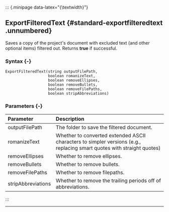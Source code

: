 ::: {.minipage data-latex="{\textwidth}"}
## ExportFilteredText {#standard-exportfilteredtext .unnumbered}

Saves a copy of the project's document with excluded text (and other optional items) filtered out. Returns **true** if successful.

### Syntax {-}

```{sql}
ExportFilteredText(string outputFilePath,
                   boolean romanizeText,
                   boolean removeEllipses,
                   boolean removeBullets,
                   boolean removeFilePaths,
                   boolean stripAbbreviations)
```

### Parameters {-}

**Parameter** | **Description**
| :-- | :-- |
outputFilePath | The folder to save the filtered document.
romanizeText | Whether to converted extended ASCII characters to simpler versions (e.g., replacing smart quotes with straight quotes)
removeEllipses | Whether to remove ellipses.
removeBullets | Whether to remove bullets.
removeFilePaths | Whether to remove filepaths.
stripAbbreviations | Whether to remove the trailing periods off of abbreviations.
:::

***
